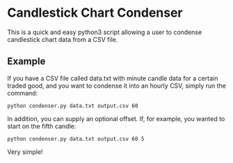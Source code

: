# Candlestick Chart Condenser
This is a quick and easy python3 script allowing a user to condense candlestick chart data from a CSV file.

## Example
If you have a CSV file called data.txt with minute candle data for a certain traded good, and you want to condense it into an hourly CSV, simply run the command:

`python condenser.py data.txt output.csv 60`

In addition, you can supply an optional offset. If, for example, you wanted to start on the fifth candle:

`python condenser.py data.txt output.csv 60 5`

Very simple!
